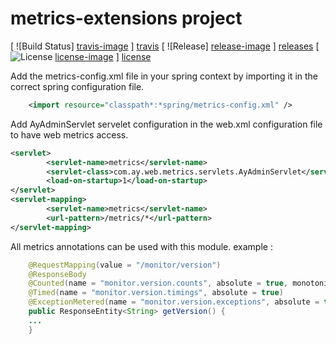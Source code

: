 # metrics-extensions project

[ ![Build Status] [travis-image] ] [travis]
[ ![Release] [release-image] ] [releases]
[ ![License] [license-image] ] [license]

 Add the metrics-config.xml file in your spring context by importing it in the correct spring configuration file.
 
```xml
	<import resource="classpath*:*spring/metrics-config.xml" />
```

Add AyAdminServlet servelet configuration in the web.xml configuration file to have web metrics access.

```xml
<servlet>
		<servlet-name>metrics</servlet-name>
		<servlet-class>com.ay.web.metrics.servlets.AyAdminServlet</servlet-class>
		<load-on-startup>1</load-on-startup>
</servlet>
<servlet-mapping>
        <servlet-name>metrics</servlet-name>
        <url-pattern>/metrics/*</url-pattern>
</servlet-mapping>
```

All metrics annotations can be used with this module. example :

```java
	@RequestMapping(value = "/monitor/version")
	@ResponseBody
	@Counted(name = "monitor.version.counts", absolute = true, monotonic = true)
	@Timed(name = "monitor.version.timings", absolute = true)
	@ExceptionMetered(name = "monitor.version.exceptions", absolute = true, cause = Exception.class)
	public ResponseEntity<String> getVersion() {
	...
	}
```



[travis-image]: https://travis-ci.org/YoussefArfaoui/metrics-extensions.svg?branch=master
[travis]: https://travis-ci.org/YoussefArfaoui/metrics-extensions

[release-image]: https://github.com/YoussefArfaoui/metrics-extensions/releases/release-v0.0.1-blue.svg?style=flat
[releases]: https://github.com/YoussefArfaoui/metrics-extensions/releases

[license-image]: http://img.shields.io/badge/license-Apache--2-blue.svg?style=flat
[license]: http://www.apache.org/licenses/LICENSE-2.0

